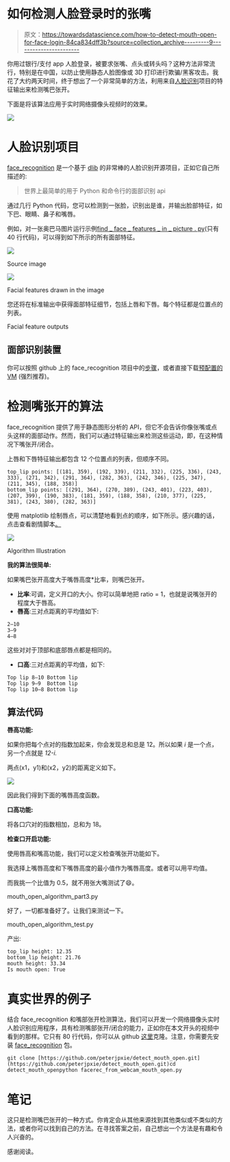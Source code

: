 # 如何检测人脸登录时的张嘴

> 原文：<https://towardsdatascience.com/how-to-detect-mouth-open-for-face-login-84ca834dff3b?source=collection_archive---------9----------------------->

你用过银行/支付 app 人脸登录，被要求张嘴、点头或转头吗？这种方法非常流行，特别是在中国，以防止使用静态人脸图像或 3D 打印进行欺骗/黑客攻击。我花了大约两天时间，终于想出了一个非常简单的方法，利用来自[人脸识别](https://github.com/ageitgey/face_recognition)项目的特征输出来检测嘴巴张开。

下面是将该算法应用于实时网络摄像头视频时的效果。

![](img/09a22043e6c3046a4887e78cdb2f14d6.png)

# 人脸识别项目

[face_recognition](https://github.com/ageitgey/face_recognition) 是一个基于 [dlib](https://github.com/davisking/dlib) 的非常棒的人脸识别开源项目，正如它自己所描述的:

> 世界上最简单的用于 Python 和命令行的面部识别 api

通过几行 Python 代码，您可以检测到一张脸，识别出是谁，并输出脸部特征，如下巴、眼睛、鼻子和嘴唇。

例如，对一张奥巴马图片运行示例[find _ face _ features _ in _ picture . py](https://gist.github.com/peterjpxie/2b0befb3b6696cf82fb891b871436380)(只有 40 行代码)，可以得到如下所示的所有面部特征。

![](img/0018100bad2fbab1e0508fb980ce20b4.png)

Source image

![](img/af300804810b9a67792b84360021f959.png)

Facial features drawn in the image

您还将在标准输出中获得面部特征细节，包括上唇和下唇。每个特征都是位置点的列表。

Facial feature outputs

## 面部识别装置

你可以按照 github 上的 face_recognition 项目中的[步骤](https://github.com/ageitgey/face_recognition#installation)，或者直接下载[预配置的 VM](https://medium.com/@ageitgey/try-deep-learning-in-python-now-with-a-fully-pre-configured-vm-1d97d4c3e9b) (强烈推荐)。

# 检测嘴张开的算法

face_recognition 提供了用于静态图形分析的 API，但它不会告诉你像张嘴或点头这样的面部动作。然而，我们可以通过特征输出来检测这些运动，即，在这种情况下嘴张开/闭合。

上唇和下唇特征输出都包含 12 个位置点的列表，但顺序不同。

```
top_lip points: [(181, 359), (192, 339), (211, 332), (225, 336), (243, 333), (271, 342), (291, 364), (282, 363), (242, 346), (225, 347), (211, 345), (188, 358)]
bottom_lip points: [(291, 364), (270, 389), (243, 401), (223, 403), (207, 399), (190, 383), (181, 359), (188, 358), (210, 377), (225, 381), (243, 380), (282, 363)]
```

使用 matplotlib 绘制唇点，可以清楚地看到点的顺序，如下所示。感兴趣的话，点击查看剧情脚本[。](https://gist.github.com/peterjpxie/ed43bf4f76cc38349fb06885f74678a6)

![](img/7e091cba1b3310ed9bc742f1c2ad3e14.png)

Algorithm Illustration

**我的算法很简单:**

如果嘴巴张开高度大于嘴唇高度*比率，则嘴巴张开。

*   **比率**:可调，定义开口的大小。你可以简单地把 ratio = 1，也就是说嘴张开的程度大于唇高。
*   **唇高**:三对点距离的平均值如下:

```
2–10
3–9
4–8
```

这些对对于顶部和底部唇点都是相同的。

*   **口高**:三对点距离的平均值，如下:

```
Top lip 8–10 Bottom lip
Top lip 9–9  Bottom lip
Top lip 10–8 Bottom lip
```

## 算法代码

**唇高功能:**

如果你把每个点对的指数加起来，你会发现总和总是 12。所以如果 *i* 是一个点，另一个点就是 *12-i.*

两点(x1，y1)和(x2，y2)的距离定义如下。

![](img/62ed3380adc51d2a4e4c7d1bc4084ffa.png)

因此我们得到下面的嘴唇高度函数。

**口高功能:**

将各口穴对的指数相加，总和为 18。

**检查口开启功能:**

使用唇高和嘴高功能，我们可以定义检查嘴张开功能如下。

我选择上嘴唇高度和下嘴唇高度的最小值作为嘴唇高度。或者可以用平均值。

而我挑一个比值为 0.5，就不用张大嘴测试了😄。

mouth_open_algorithm_part3.py

好了，一切都准备好了。让我们来测试一下。

mouth_open_algorithm_test.py

产出:

```
top_lip height: 12.35
bottom_lip height: 21.76
mouth height: 33.34
Is mouth open: True
```

# 真实世界的例子

结合 face_recognition 和嘴部张开检测算法，我们可以开发一个网络摄像头实时人脸识别应用程序，具有检测嘴部张开/闭合的能力，正如你在本文开头的视频中看到的那样。它只有 80 行代码，你可以从 github [这里](https://github.com/peterjpxie/detect_mouth_open)克隆。注意，你需要先安装 [face_recognition](https://github.com/ageitgey/face_recognition.git) 包。

```
git clone [https://github.com/peterjpxie/detect_mouth_open.git](https://github.com/peterjpxie/detect_mouth_open.git)cd detect_mouth_openpython facerec_from_webcam_mouth_open.py
```

# 笔记

这只是检测嘴巴张开的一种方式。你肯定会从其他来源找到其他类似或不类似的方法，或者你可以找到自己的方法。在寻找答案之前，自己想出一个方法是有趣和令人兴奋的。

感谢阅读。